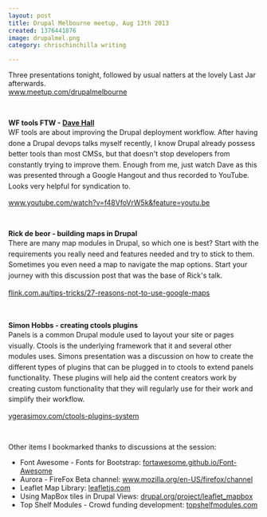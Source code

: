 ```yaml
---
layout: post
title: Drupal Melbourne meetup, Aug 13th 2013
created: 1376441876
image: drupalmel.png
category: chrischinchilla writing

---
```

<p>Three presentations tonight, followed by usual natters at the lovely Last Jar afterwards.<br /><a href="http://www.meetup.com/drupalmelbourne" target="_blank">www.meetup.com/drupalmelbourne</a></p><p>&nbsp;</p><p><strong>WF tools FTW - <a href="http://davehall.com.au/" target="_blank">Dave Hall</a></strong><br /><span style="line-height: 1.538em;">WF tools are about improving the Drupal deployment workflow. After having done a Drupal devops talks myself recently, I know Drupal already possess better tools than most CMSs, but that doesn&#39;t stop developers from constantly trying to improve them. Enough from me, just watch Dave as this was presented through a Google Hangout and thus recorded to YouTube. Looks very helpful for syndication to.</span></p><p><a href="https://www.youtube.com/watch?v=f48VfoVrW5k&amp;feature=youtu.be" target="_blank">www.youtube.com/watch?v=f48VfoVrW5k&amp;feature=youtu.be</a></p><p>&nbsp;</p><p><strong>Rick de beor - building maps in Drupal</strong><br /><span style="line-height: 1.538em;">There are many map modules in Drupal, so which one is best? Start with the requirements you really need and features needed and try to stick to them. Sometimes you even need a map to navigate the map options. Start your journey with this discussion post that was the base of Rick&#39;s talk.</span></p><p><a href="http://flink.com.au/tips-tricks/27-reasons-not-to-use-google-maps" target="_blank"><span style="line-height: 1.538em;">flink.com.au/tips-tricks/27-reasons-not-to-use-google-maps</span></a></p><p>&nbsp;</p><p><strong>Simon Hobbs - creating ctools plugins</strong><br /><span style="line-height: 1.538em;">Panels is a common Drupal module used to layout your site or pages visually. Ctools is the underlying framework that it and several other modules uses. Simons presentation was a discussion on how to create the different types of plugins that can be plugged in to ctools to extend panels functionality. These plugins will help aid the content creators work by creating custom functionality that they will regularly use for their work and simplify their workflow.</span></p><p><a href="http://ygerasimov.com/ctools-plugins-system" target="_blank">ygerasimov.com/ctools-plugins-system</a></p><p>&nbsp;</p><p>Other items I bookmarked thanks to discussions at the session:</p><ul><li>Font Awesome - Fonts for Bootstrap: <a href="http://fortawesome.github.io/Font-Awesome/" target="_blank">fortawesome.github.io/Font-Awesome</a></li><li>Aurora - FireFox Beta channel: <a href="http://www.mozilla.org/en-US/firefox/channel/" target="_blank">www.mozilla.org/en-US/firefox/channel</a></li><li>Leaflet Map Library: <a href="http://leafletjs.com/" target="_blank">leafletjs.com</a></li><li>Using MapBox tiles in Drupal Views: <a href="https://drupal.org/project/leaflet_mapbox" target="_blank">drupal.org/project/leaflet_mapbox</a></li><li>Top Shelf Modules - Crowd funding development: <a href="http://topshelfmodules.com/" target="_blank">topshelfmodules.com</a></li></ul>
